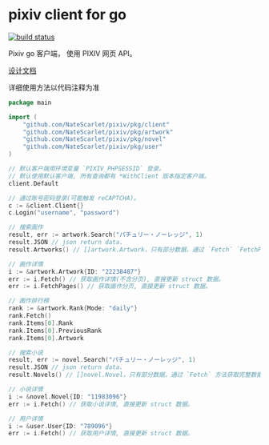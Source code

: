 # pixiv client for go

[![build status](https://github.com/NateScarlet/pixiv/workflows/Go/badge.svg)](https://github.com/NateScarlet/pixiv/actions)

Pixiv go 客户端， 使用 PIXIV 网页 API。

[设计文档](https://natescarlet.github.io/pixiv/)

详细使用方法以代码注释为准

```go
package main

import (
    "github.com/NateScarlet/pixiv/pkg/client"
    "github.com/NateScarlet/pixiv/pkg/artwork"
    "github.com/NateScarlet/pixiv/pkg/novel"
    "github.com/NateScarlet/pixiv/pkg/user"
)

// 默认客户端用环境变量 `PIXIV_PHPSESSID` 登录。
// 默认使用默认客户端, 所有查询都有 *WithClient 版本指定客户端。
client.Default

// 通过账号密码登录(可能触发 reCAPTCHA)。
c := &client.Client{}
c.Login("username", "password")

// 搜索画作
result, err := artwork.Search("パチュリー・ノーレッジ", 1)
result.JSON // json return data.
result.Artworks() // []artwork.Artwork，只有部分数据，通过 `Fetch` `FetchPages` 方法获取完整数据。

// 画作详情
i := &artwork.Artwork{ID: "22238487"}
err := i.Fetch() // 获取画作详情(不含分页), 直接更新 struct 数据。
err := i.FetchPages() // 获取画作分页, 直接更新 struct 数据。

// 画作排行榜
rank := &artwork.Rank{Mode: "daily"}
rank.Fetch()
rank.Items[0].Rank
rank.Items[0].PreviousRank
rank.Items[0].Artwork

// 搜索小说
result, err := novel.Search("パチュリー・ノーレッジ", 1)
result.JSON // json return data.
result.Novels() // []novel.Novel，只有部分数据，通过 `Fetch` 方法获取完整数据。

// 小说详情
i := &novel.Novel{ID: "11983096"}
err := i.Fetch() // 获取小说详情, 直接更新 struct 数据。

// 用户详情
i := &user.User{ID: "789096"}
err := i.Fetch() // 获取用户详情, 直接更新 struct 数据。
```
